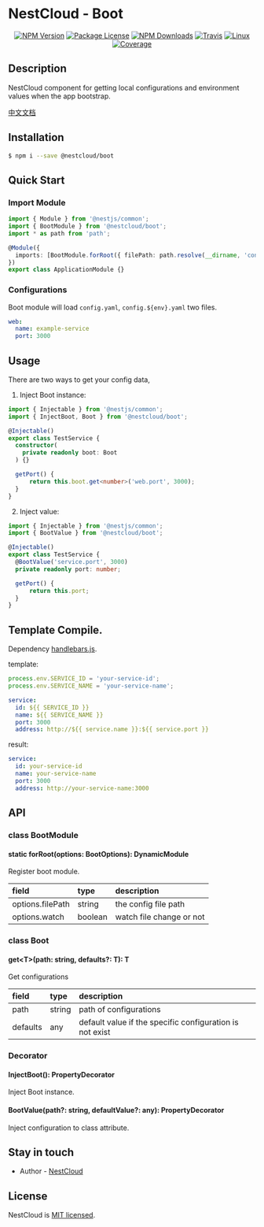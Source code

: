 
[travis-image]: https://api.travis-ci.org/nest-cloud/nestcloud.svg?branch=master
[travis-url]: https://travis-ci.org/nest-cloud/nestcloud
[linux-image]: https://img.shields.io/travis/nest-cloud/nestcloud/master.svg?label=linux
[linux-url]: https://travis-ci.org/nest-cloud/nestcloud

# NestCloud - Boot

<p align="center">
    <a href="https://www.npmjs.com/~nestcloud" target="_blank"><img src="https://img.shields.io/npm/v/@nestcloud/core.svg" alt="NPM Version"/></a>
    <a href="https://www.npmjs.com/~nestcloud" target="_blank"><img src="https://img.shields.io/npm/l/@nestcloud/core.svg" alt="Package License"/></a>
    <a href="https://www.npmjs.com/~nestcloud" target="_blank"><img src="https://img.shields.io/npm/dm/@nestcloud/core.svg" alt="NPM Downloads"/></a>
    <a href="https://travis-ci.org/nest-cloud/nestcloud" target="_blank"><img src="https://travis-ci.org/nest-cloud/nestcloud.svg?branch=master" alt="Travis"/></a>
    <a href="https://travis-ci.org/nest-cloud/nestcloud" target="_blank"><img src="https://img.shields.io/travis/nest-cloud/nestcloud/master.svg?label=linux" alt="Linux"/></a>
    <a href="https://coveralls.io/github/nest-cloud/nestcloud?branch=master" target="_blank"><img src="https://coveralls.io/repos/github/nest-cloud/nestcloud/badge.svg?branch=master" alt="Coverage"/></a>
</p>

## Description

NestCloud component for getting local configurations and environment values when the app bootstrap.

[中文文档](https://github.com/nest-cloud/nestcloud/blob/master/docs/bootstrap.md)

## Installation

```bash
$ npm i --save @nestcloud/boot
```

## Quick Start

### Import Module

```typescript
import { Module } from '@nestjs/common';
import { BootModule } from '@nestcloud/boot';
import * as path from 'path';

@Module({
  imports: [BootModule.forRoot({ filePath: path.resolve(__dirname, 'config.yaml') })],
})
export class ApplicationModule {}
```

### Configurations

Boot module will load `config.yaml`, `config.${env}.yaml` two files.

```yaml
web:
  name: example-service
  port: 3000
```

## Usage

There are two ways to get your config data,
 
 1. Inject Boot instance:

```typescript
import { Injectable } from '@nestjs/common';
import { InjectBoot, Boot } from '@nestcloud/boot';

@Injectable()
export class TestService {
  constructor(
    private readonly boot: Boot
  ) {}

  getPort() {
      return this.boot.get<number>('web.port', 3000);
  }
}
```

2. Inject value:

```typescript
import { Injectable } from '@nestjs/common';
import { BootValue } from '@nestcloud/boot';

@Injectable()
export class TestService {
  @BootValue('service.port', 3000)
  private readonly port: number;

  getPort() {
      return this.port;
  }
}
```

## Template Compile.

Dependency [handlebars.js](https://github.com/wycats/handlebars.js).

template:

```typescript
process.env.SERVICE_ID = 'your-service-id';
process.env.SERVICE_NAME = 'your-service-name';
```

```yaml
service:
  id: ${{ SERVICE_ID }}
  name: ${{ SERVICE_NAME }}
  port: 3000
  address: http://${{ service.name }}:${{ service.port }}
```

result:

```yaml
service:
  id: your-service-id
  name: your-service-name
  port: 3000
  address: http://your-service-name:3000
```

## API

### class BootModule

#### static forRoot\(options: BootOptions\): DynamicModule

Register boot module.

| field | type | description |
| :--- | :--- | :--- |
| options.filePath | string | the config file path |
| options.watch | boolean | watch file change or not |

### class Boot

#### get&lt;T&gt;\(path: string, defaults?: T\): T

Get configurations

| field | type | description |
| :--- | :--- | :--- |
| path |  string | path of configurations |
| defaults | any | default value if the specific configuration is not exist |

### Decorator

#### InjectBoot\(\): PropertyDecorator

Inject Boot instance.

#### BootValue\(path?: string, defaultValue?: any\): PropertyDecorator

Inject configuration to class attribute.

## Stay in touch

- Author - [NestCloud](https://github.com/nest-cloud)

## License

  NestCloud is [MIT licensed](LICENSE).
